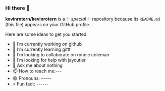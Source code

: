 ### Hi there 👋


**kevinrotern/kevinrotern** is a ✨ _special_ ✨ repository because its `README.md` (this file) appears on your GitHub profile.

Here are some ideas to get you started:

- 🔭 I’m currently working on github
- 🌱 I’m currently learning gittt
- 👯 I’m looking to collaborate on ronnie coleman
- 🤔 I’m looking for help with jaycutler
- 💬 Ask me about nothing
- 📫 How to reach me:---
- 😄 Pronouns: -----
- ⚡ Fun fact: ------

